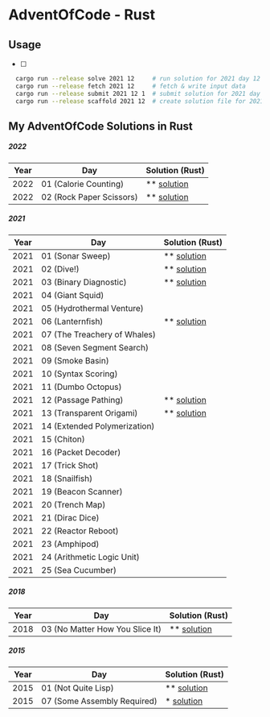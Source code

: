 # AdventOfCode - Rust

## Usage
  * [ ] 
```bash
  cargo run --release solve 2021 12     # run solution for 2021 day 12 (part 1 & 2)
  cargo run --release fetch 2021 12     # fetch & write input data
  cargo run --release submit 2021 12 1  # submit solution for 2021 day 12 part 1 to adventofcode.com
  cargo run --release scaffold 2021 12  # create solution file for 2021 day 12
```

## My AdventOfCode Solutions in Rust
##### 2022
| Year | Day                          | Solution (Rust)                                                                                          |
| ---- | ----                         | ----                                                                                                     |
| 2022 | 01 (Calorie Counting)        | ** [solution](https://github.com/sreedevk/advent-of-code/blob/main/rust/solutions-2022/src/day1/mod.rs)  |
| 2022 | 02 (Rock Paper Scissors)     | ** [solution](https://github.com/sreedevk/advent-of-code/tree/main/rust/solutions-2022/src/day2)         |

##### 2021
| Year | Day                          | Solution (Rust)                                                                                         |
| ---- | ----                         | ----                                                                                                    |
| 2021 | 01 (Sonar Sweep)             | ** [solution](https://github.com/sreedevk/advent-of-code/blob/main/rust/solutions-2021/src/day1/mod.rs) |
| 2021 | 02 (Dive!)                   | ** [solution](https://github.com/sreedevk/advent-of-code/tree/main/rust/solutions-2021/src/day2)        |
| 2021 | 03 (Binary Diagnostic)       | ** [solution](https://github.com/sreedevk/advent-of-code/tree/main/rust/solutions-2021/src/day3)        |
| 2021 | 04 (Giant Squid)             |                                                                                                         |
| 2021 | 05 (Hydrothermal Venture)    |                                                                                                         |
| 2021 | 06 (Lanternfish)             | ** [solution](https://github.com/sreedevk/advent-of-code/blob/main/rust/solutions-2021/src/day6/mod.rs) |
| 2021 | 07 (The Treachery of Whales) |                                                                                                         |
| 2021 | 08 (Seven Segment Search)    |                                                                                                         |
| 2021 | 09 (Smoke Basin)             |                                                                                                         |
| 2021 | 10 (Syntax Scoring)          |                                                                                                         |
| 2021 | 11 (Dumbo Octopus)           |                                                                                                         |
| 2021 | 12 (Passage Pathing)         | ** [solution](https://github.com/sreedevk/advent-of-code/tree/main/rust/solutions-2021/src/day12)       |
| 2021 | 13 (Transparent Origami)     | ** [solution](https://github.com/sreedevk/advent-of-code/tree/main/rust/solutions-2021/src/day13)       |
| 2021 | 14 (Extended Polymerization) |                                                                                                         |
| 2021 | 15 (Chiton)                  |                                                                                                         |
| 2021 | 16 (Packet Decoder)          |                                                                                                         |
| 2021 | 17 (Trick Shot)              |                                                                                                         |
| 2021 | 18 (Snailfish)               |                                                                                                         |
| 2021 | 19 (Beacon Scanner)          |                                                                                                         |
| 2021 | 20 (Trench Map)              |                                                                                                         |
| 2021 | 21 (Dirac Dice)              |                                                                                                         |
| 2021 | 22 (Reactor Reboot)          |                                                                                                         |
| 2021 | 23 (Amphipod)                |                                                                                                         |
| 2021 | 24 (Arithmetic Logic Unit)   |                                                                                                         |
| 2021 | 25 (Sea Cucumber)            |                                                                                                         |

##### 2018
| Year | Day                            | Solution (Rust)                                                                                          |
| ---- | ----                           | ----                                                                                                     |
| 2018 | 03 (No Matter How You Slice It)| ** [solution](https://github.com/sreedevk/advent-of-code/blob/main/rust/solutions-2018/src/day3/mod.rs)  |

##### 2015
| Year | Day                          | Solution (Rust)                                                                                          |
| ---- | ----                         | ----                                                                                                     |
| 2015 | 01 (Not Quite Lisp)          | ** [solution](https://github.com/sreedevk/advent-of-code/blob/main/rust/solutions-2015/src/day1/mod.rs)  |
| 2015 | 07 (Some Assembly Required)  | *  [solution](https://github.com/sreedevk/advent-of-code/blob/main/rust/solutions-2015/src/day7/mod.rs)  |
